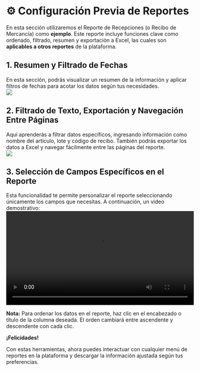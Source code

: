 # ⚙️ Configuración Previa de Reportes

En esta sección utilizaremos el Reporte de Recepciones (o Recibo de Mercancía) como **ejemplo**. Este reporte incluye funciones clave como ordenado, filtrado, resumen y exportación a Excel, las cuales son **aplicables a otros reportes** de la plataforma.

## 1. Resumen y Filtrado de Fechas
En esta sección, podrás visualizar un resumen de la información y aplicar filtros de fechas para acotar los datos según tus necesidades.  
<img src="https://josemaestreb.github.io/docs.bil_v2/_asset/03-%20Reportes/019_recibo_mercancias.png" />

## 2. Filtrado de Texto, Exportación y Navegación Entre Páginas
Aquí aprenderás a filtrar datos específicos, ingresando información como nombre del artículo, lote y código de recibo. También podrás exportar los datos a Excel y navegar fácilmente entre las páginas del reporte.  
<img src="https://josemaestreb.github.io/docs.bil_v2/_asset/03-%20Reportes/020_recibo_mercancias_2.png" />

## 3. Selección de Campos Específicos en el Reporte
Esta funcionalidad te permite personalizar el reporte seleccionando únicamente los campos que necesitas. A continuación, un video demostrativo:  
<video width="100%" controls autoplay>
  <source src="https://josemaestreb.github.io/docs.bil_v2/_asset/03-%20Reportes/021_seleccion_de_campos_tablas.mp4" type="video/mp4">
  Tu navegador no soporta el formato de video.
</video>

**Nota:** Para ordenar los datos en el reporte, haz clic en el encabezado o título de la columna deseada. El orden cambiará entre ascendente y descendente con cada clic.  
  
  
**¡Felicidades!**  
  
Con estas herramientas, ahora puedes interactuar con cualquier menú de reportes en la plataforma y descargar la información ajustada según tus preferencias.  